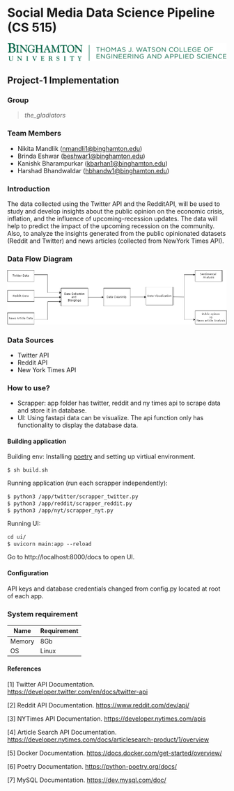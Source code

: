 # Social Media Data Science Pipeline (CS 515)

![bu](.img/bulogo.png)

## Project-1 Implementation

### Group 
> _the_gladiators_

### Team Members
- Nikita Mandlik (nmandli1@binghamton.edu)
- Brinda Eshwar (beshwar1@binghamton.edu)
- Kanishk Bharampurkar (kbarhan1@binghamton.edu)
- Harshad Bhandwaldar (hbhandw1@binghamton.edu)

### Introduction

The  data collected using the Twitter API and the RedditAPI, will be used to study and develop insights about the public opinion on the economic crisis, inflation, and the influence of upcoming-recession updates. The data will help to predict the impact of the upcoming recession on the community. Also, to analyze the insights generated from the public opinionated datasets (Reddit and Twitter) and news articles (collected from NewYork Times API).

### Data Flow Diagram 

![ ](.img/DataFlowDiagram.png "Data Flow Diagram")

### Data Sources
- Twitter API
- Reddit API
- New York Times API

### How to use?

- Scrapper: app folder has twitter, reddit and ny times api to scrape data and store it in database.
- UI: Using fastapi data can be visualize. The api function only has functionality to display the database data.

#### Building application

Building env: Installing [poetry](https://python-poetry.org/) and setting up virtiual environment.
```
$ sh build.sh
```

Running application (run each scrapper independently):
```
$ python3 /app/twitter/scrapper_twitter.py
$ python3 /app/reddit/scrapper_reddit.py
$ python3 /app/nyt/scrapper_nyt.py
```

Running UI:
```
cd ui/
$ uvicorn main:app --reload
```
Go to http://localhost:8000/docs to open UI.

#### Configuration

API keys and database credentials changed from config.py located at root of each app.

### System requirement

| Name | Requirement |
| ------ | ------ |
| Memory | 8Gb |
| OS | Linux |

#### References 

[1] Twitter API Documentation. https://developer.twitter.com/en/docs/twitter-api

[2] Reddit API Documentation. https://www.reddit.com/dev/api/

[3] NYTimes API Documentation. https://developer.nytimes.com/apis

[4] Article Search API Documentation.  https://developer.nytimes.com/docs/articlesearch-product/1/overview

[5] Docker Documentation. https://docs.docker.com/get-started/overview/

[6] Poetry Documentation. https://python-poetry.org/docs/

[7] MySQL Documentation. https://dev.mysql.com/doc/
